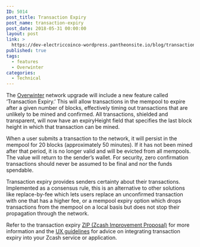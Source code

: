 ```yaml
---
ID: 5014
post_title: Transaction Expiry
post_name: transaction-expiry
post_date: 2018-05-31 00:00:00
layout: post
link: >
  https://dev-electriccoinco-wordpress.pantheonsite.io/blog/transaction-expiry/
published: true
tags:
  - features
  - Overwinter
categories:
  - Technical
---
```

<p>The <a href="https://z.cash/upgrade/overwinter">Overwinter</a> network upgrade will include a new feature called ‘Transaction Expiry.’ This will allow transactions in the mempool to expire after a given number of blocks, effectively timing out transactions that are unlikely to be mined and confirmed. All transactions, shielded and transparent, will now have an expiryHeight field that specifies the last block height in which that transaction can be mined.</p>
<p>When a user submits a transaction to the network, it will persist in the mempool for 20 blocks (approximately 50 minutes). If it has not been mined after that period, it is no longer valid and will be evicted from all mempools. The value will return to the sender’s wallet. For security, zero confirmation transactions should never be assumed to be final and nor the funds spendable.</p>
<p>Transaction expiry provides senders certainty about their transactions. Implemented as a consensus rule, this is an alternative to other solutions like replace-by-fee which lets users replace an unconfirmed transaction with one that has a higher fee, or a mempool expiry option which drops transactions from the mempool on a local basis but does not stop their propagation through the network.</p>
<p>Refer to the transaction expiry <a href="https://github.com/zcash/zips/blob/master/zip-0203.rst">ZIP (Zcash Improvement Proposal)</a> for more information and the <a href="https://z.cash/support/ux-checklist.html#transactions">UX guidelines</a> for advice on integrating transaction expiry into your Zcash service or application.</p>
